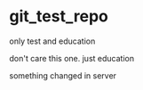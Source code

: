 # git_test_repo
only test and education

don't care this one. just education

something changed in server
